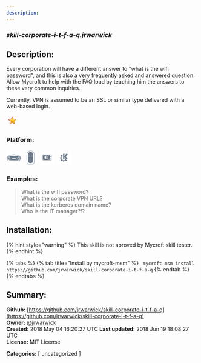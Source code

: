 ```yaml
---
description: 
---
```


### _skill-corporate-i-t-f-a-q.jrwarwick_  
## Description:  
Every corporation will have a different answer to "what is the wifi password", and this is also a very frequently asked and answered question. Allow Mycroft to help with the FAQ load by teaching him the answers to these very common inquiries.

Currently, VPN is assumed to be an SSL or similar type delivered with a web-based login.  
  
![](../.gitbook/assets/star.png)  
  
### Platform:  
 ![Mark I](../.gitbook/assets/mark-1-icon.png)  ![Mark II](../.gitbook/assets/mark-2-icon.png)  ![Picroft](../.gitbook/assets/picroft-icon.png)  ![plasmoid](../.gitbook/assets/kde.png)   
### Examples:  
> What is the wifi password?  
> What is the corporate VPN URL?  
> What is the kerberos domain name?  
> Who is the IT manager?!?  
  
## Installation:  
{% hint style="warning" %}
This skill is not aproved by Mycroft skill tester.
{% endhint %}
    
{% tabs %}
{% tab title="Install by mycroft-msm" %}
``` mycroft-msm install https://github.com/jrwarwick/skill-corporate-i-t-f-a-q```
{% endtab %}
  {% endtabs %}
    
## Summary:  
**Github:** [https://github.com/jrwarwick/skill-corporate-i-t-f-a-q](https://github.com/jrwarwick/skill-corporate-i-t-f-a-q)  
**Owner:** [@jrwarwick](https://github.com/jrwarwick)  
**Created:** 2018 May 04 16:20:27 UTC  **Last updated:** 2018 Jun 19 18:08:27 UTC  
**License:** MIT License  
  
**Categories:** [ uncategorized ]   
